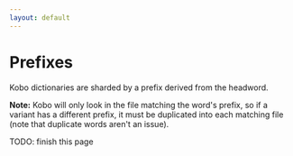 ```yaml
---
layout: default
---
```


# Prefixes
Kobo dictionaries are sharded by a prefix derived from the headword.

**Note:** Kobo will only look in the file matching the word's prefix, so if a variant has a different prefix, it must be duplicated into each matching file (note that duplicate words aren't an issue).

TODO: finish this page
